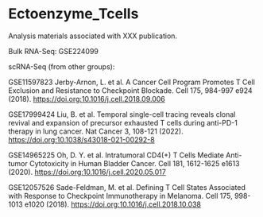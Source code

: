 # Ectoenzyme_Tcells
Analysis materials associated with XXX publication. 

Bulk RNA-Seq: GSE224099

scRNA-Seq (from other groups):

GSE11597823 
Jerby-Arnon, L. et al. A Cancer Cell Program Promotes T Cell Exclusion and Resistance to Checkpoint Blockade. Cell 175, 984-997 e924 (2018). https://doi.org:10.1016/j.cell.2018.09.006

GSE17999424
Liu, B. et al. Temporal single-cell tracing reveals clonal revival and expansion of precursor exhausted T cells during anti-PD-1 therapy in lung cancer. Nat Cancer 3, 108-121 (2022). https://doi.org:10.1038/s43018-021-00292-8

GSE14965225
Oh, D. Y. et al. Intratumoral CD4(+) T Cells Mediate Anti-tumor Cytotoxicity in Human Bladder Cancer. Cell 181, 1612-1625 e1613 (2020). https://doi.org:10.1016/j.cell.2020.05.017

GSE12057526 
Sade-Feldman, M. et al. Defining T Cell States Associated with Response to Checkpoint Immunotherapy in Melanoma. Cell 175, 998-1013 e1020 (2018). https://doi.org:10.1016/j.cell.2018.10.038
